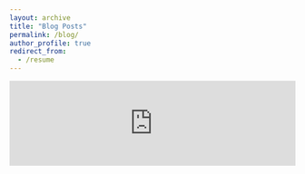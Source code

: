 ```yaml
---
layout: archive
title: "Blog Posts"
permalink: /blog/
author_profile: true
redirect_from:
  - /resume
---
```


<iframe src="https://mastodon.energy/@squoilin/111175797981330118/embed" class="mastodon-embed" style="max-width: 100%; border: 0" width="100%" allowfullscreen="allowfullscreen"></iframe><script src="https://mastodon.energy/embed.js" async="async"></script>
